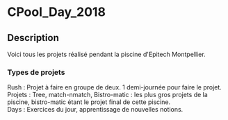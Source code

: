 # CPool_Day_2018

## Description

Voici tous les projets réalisé pendant la piscine d'Epitech Montpellier.

### Types de projets

Rush : Projet à faire en groupe de deux. 1 demi-journée pour faire le projet.  
Projets : Tree, match-nmatch, Bistro-matic : les plus gros projets de la piscine, bistro-matic étant le projet final de cette piscine.  
Days : Exercices du jour, apprentissage de nouvelles notions.
